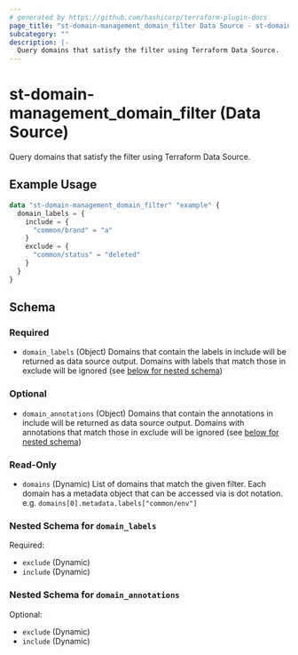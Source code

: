 ```yaml
---
# generated by https://github.com/hashicorp/terraform-plugin-docs
page_title: "st-domain-management_domain_filter Data Source - st-domain-management"
subcategory: ""
description: |-
  Query domains that satisfy the filter using Terraform Data Source.
---
```


# st-domain-management_domain_filter (Data Source)

Query domains that satisfy the filter using Terraform Data Source.

## Example Usage

```terraform
data "st-domain-management_domain_filter" "example" {
  domain_labels = {
    include = {
      "common/brand" = "a"
    }
    exclude = {
      "common/status" = "deleted"
    }
  }
}
```

<!-- schema generated by tfplugindocs -->
## Schema

### Required

- `domain_labels` (Object) Domains that contain the labels in include will be returned as data source output.
Domains with labels that match those in exclude will be ignored (see [below for nested schema](#nestedatt--domain_labels))

### Optional

- `domain_annotations` (Object) Domains that contain the annotations in include will be returned as data source output.
Domains with annotations that match those in exclude will be ignored (see [below for nested schema](#nestedatt--domain_annotations))

### Read-Only

- `domains` (Dynamic) List of domains that match the given filter.
Each domain has a metadata object that can be accessed via is dot notation.
e.g. `domains[0].metadata.labels["common/env"]`

<a id="nestedatt--domain_labels"></a>
### Nested Schema for `domain_labels`

Required:

- `exclude` (Dynamic)
- `include` (Dynamic)


<a id="nestedatt--domain_annotations"></a>
### Nested Schema for `domain_annotations`

Optional:

- `exclude` (Dynamic)
- `include` (Dynamic)
